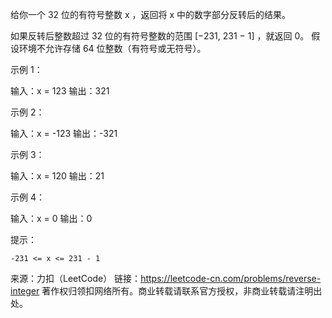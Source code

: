 给你一个 32 位的有符号整数 x ，返回将 x 中的数字部分反转后的结果。

如果反转后整数超过 32 位的有符号整数的范围 [−231,  231 − 1] ，就返回 0。
假设环境不允许存储 64 位整数（有符号或无符号）。

 

示例 1：

输入：x = 123
输出：321

示例 2：

输入：x = -123
输出：-321

示例 3：

输入：x = 120
输出：21

示例 4：

输入：x = 0
输出：0

 

提示：

    -231 <= x <= 231 - 1

来源：力扣（LeetCode）
链接：https://leetcode-cn.com/problems/reverse-integer
著作权归领扣网络所有。商业转载请联系官方授权，非商业转载请注明出处。